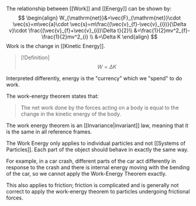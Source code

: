The relationship between [[Work]] and [[Energy]] can be shown by:
$$
\begin{align}
W_{\mathrm{net}}&=\vec{F}_{\mathrm{net}}\cdot \vec{s}=m\vec{a}\cdot \vec{s}=m\frac{(\vec{v}_{f}-\vec{v}_{i})}{\Delta v}\cdot \frac{(\vec{v}_{f}+\vec{v}_{i})\Delta t}{2}\\
&=\frac{1}{2}mv^2_{f}-\frac{1}{2}mv^2_{i} \\
&=\Delta K
\end{align}
$$
Work is the change in [[Kinetic Energy]].
>[!Definition]
>$$W=\Delta K$$

Interpreted differently, energy is the "currency" which we "spend" to do work. 

The work-energy theorem states that:
> The net work done by the forces acting on a body is equal to the change in the kinetic energy of the body.

The work energy theorem is an [[Invariance|invariant]] law, meaning that it is the same in all reference frames. 

The Work Energy only applies to individual particles and not [[Systems of Particles]]. Each part of the object should behave in exactly the same way.

For example, in a car crash, different parts of the car act differently in response to the crash and there is internal energy moving with the bending of the car, so we cannot apply the Work-Energy Theorem exactly.

This also applies to friction; friction is complicated and is generally not correct to apply the work-energy theorem to particles undergoing frictional forces.